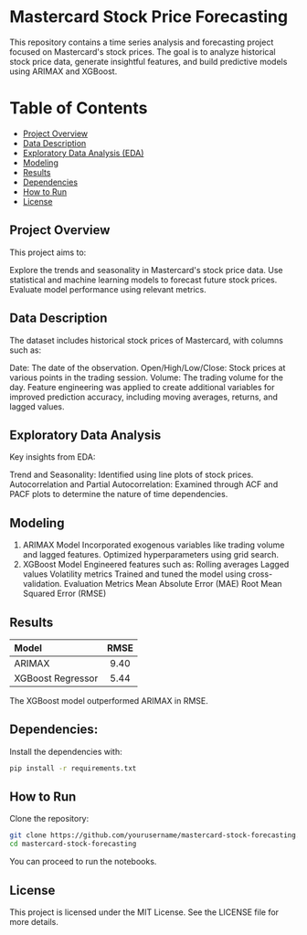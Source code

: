 # Mastercard Stock Price Forecasting

This repository contains a time series analysis and forecasting project focused on Mastercard's stock prices. The goal is to analyze historical stock price data, generate insightful features, and build predictive models using ARIMAX and XGBoost.

# Table of Contents

- [Project Overview](#project-overview)
- [Data Description](#data-description)
- [Exploratory Data Analysis (EDA)](#exploratory-data-analysis)
- [Modeling](#modeling)
- [Results](#results)
- [Dependencies](#dependencies)
- [How to Run](#how-to-run)
- [License](#license)

## Project Overview

This project aims to:

Explore the trends and seasonality in Mastercard's stock price data.
Use statistical and machine learning models to forecast future stock prices.
Evaluate model performance using relevant metrics.

## Data Description

The dataset includes historical stock prices of Mastercard, with columns such as:

Date: The date of the observation.
Open/High/Low/Close: Stock prices at various points in the trading session.
Volume: The trading volume for the day.
Feature engineering was applied to create additional variables for improved prediction accuracy, including moving averages, returns, and lagged values.

## Exploratory Data Analysis

Key insights from EDA:

Trend and Seasonality: Identified using line plots of stock prices.
Autocorrelation and Partial Autocorrelation: Examined through ACF and PACF plots to determine the nature of time dependencies.

## Modeling
1. ARIMAX Model
Incorporated exogenous variables like trading volume and lagged features.
Optimized hyperparameters using grid search.
2. XGBoost Model
Engineered features such as:
Rolling averages
Lagged values
Volatility metrics
Trained and tuned the model using cross-validation.
Evaluation Metrics
Mean Absolute Error (MAE)
Root Mean Squared Error (RMSE)

## Results

| Model             | RMSE |
| :---------------- | :------: |
| ARIMAX            |   9.40   |
| XGBoost Regressor |   5.44   |

The XGBoost model outperformed ARIMAX in RMSE.

## Dependencies:

Install the dependencies with:

```bash
pip install -r requirements.txt
```
## How to Run

Clone the repository:

```bash
git clone https://github.com/yourusername/mastercard-stock-forecasting.git
cd mastercard-stock-forecasting
```

You can proceed to run the notebooks.

## License

This project is licensed under the MIT License. See the LICENSE file for more details.